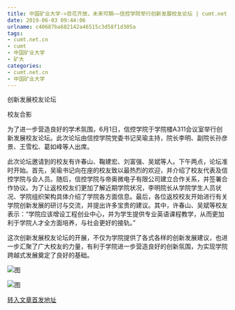 ```yaml
---
title: 中国矿业大学->百花齐放，未来可期——信控学院举行创新发展校友论坛 | cumt.net.cn
date: 2019-06-03 09:44:06
urlname: c40687ba682142a46515c3d58f1d305a
tags: 
- cumt.net.cn
- cumt
- 中国矿业大学
- 矿大
categories:
- cumt.net.cn
- 中国矿业大学
---
```



创新发展校友论坛

校友合影

为了进一步营造良好的学术氛围，6月1日，信控学院于学院楼A311会议室举行创新发展校友论坛。此次论坛由信控学院党委书记吴瑜主持，院长李明、副院长孙彦景、王雪松、葛如峰等人出席。

此次论坛邀请到的校友有许春山、鞠建宏、刘富强、吴斌等人。下午两点，论坛准时开始。首先，吴瑜书记向在座的校友致以最热烈的欢迎，并介绍了校友代表及信控学院与会人员。随后，信控学院与帝奥微电子有限公司建立合作关系，并签署合作协议。为了让返校校友们更加了解近期学院状况，李明院长从学院学生人员状况、学院组织架构具体介绍了学院各方面信息。最后，各位返校校友开始进行有关学院创新发展的研讨与交流，并提出许多宝贵的建议。其中，许春山、吴斌等校友表示：“学院应该增设工程创业中心，并为学生提供专业英语课程教学，从而更加利于学院人才全方面培养，与社会更好的接轨。”

这次创新发展校友论坛的开展，不仅为学院提供了各式各样的创新发展建议，也进一步汇聚了广大校友的力量，有利于学院进一步营造良好的创新氛围，为实现学院跨越式发展奠定了良好的基础。



![图](http://xwzx.cumt.edu.cn/_upload/article/images/b9/fd/3c5ffc0c46d0b62a1f228cb09861/98b48dac-b10c-456a-8242-b6cfa864dc95.png)

![图](http://xwzx.cumt.edu.cn/_upload/article/images/b9/fd/3c5ffc0c46d0b62a1f228cb09861/1bb041d9-05d9-4112-a3c8-91e0a2aa59e5.png)

[转入文章首发地址](http://xwzx.cumt.edu.cn/0d/d3/c523a527827/page.htm)